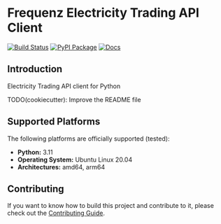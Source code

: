 # Frequenz Electricity Trading API Client

[![Build Status](https://github.com/frequenz-floss/frequenz-client-electricity-trading-python/actions/workflows/ci.yaml/badge.svg)](https://github.com/frequenz-floss/frequenz-client-electricity-trading-python/actions/workflows/ci.yaml)
[![PyPI Package](https://img.shields.io/pypi/v/frequenz-client-electricity-trading)](https://pypi.org/project/frequenz-client-electricity-trading/)
[![Docs](https://img.shields.io/badge/docs-latest-informational)](https://frequenz-floss.github.io/frequenz-client-electricity-trading-python/)

## Introduction

Electricity Trading API client for Python

TODO(cookiecutter): Improve the README file

## Supported Platforms

The following platforms are officially supported (tested):

- **Python:** 3.11
- **Operating System:** Ubuntu Linux 20.04
- **Architectures:** amd64, arm64

## Contributing

If you want to know how to build this project and contribute to it, please
check out the [Contributing Guide](CONTRIBUTING.md).
